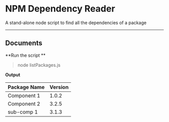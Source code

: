 NPM Dependency Reader
====================
A stand-alone node script to find all the dependencies of a package

----------

Documents
-------------

**Run the script **

> node listPackages.js

**Output**

| Package Name  | Version |
| ------------- |:-------------|
| Component 1      | 1.0.2 |
| Component 2     | 3.2.5    |
| sub-comp 1 | 3.1.3      |
